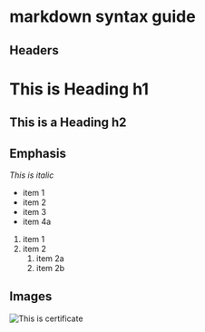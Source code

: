 # markdown syntax guide

## Headers

# This is Heading h1
## This is a Heading h2

## Emphasis

*This is italic*

* item 1
* item 2
* item 3
* item 4a

1. item 1
2. item 2
    1. item 2a
    2. item 2b

## Images

![This is certificate]([/home/me/Downloads/karthik.pdf](https://www.goodhousekeeping.com/life/pets/g4531/cutest-dog-breeds/)https://www.goodhousekeeping.com/life/pets/g4531/cutest-dog-breeds/ "cerficate.")
